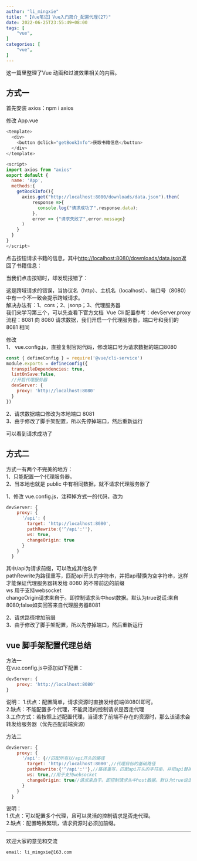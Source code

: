 ```yaml
---
author: "li_mingxie"
title: "【Vue笔记】Vue入门简介_配置代理(27)"
date: 2022-06-25T23:55:49+08:00
tags: [
    "vue",
]
categories: [
    "vue",
]
---
```


这一篇里整理了Vue 动画和过渡效果相关的内容。  <!--more-->

## 方式一  

首先安装 axios：​​npm i axios​​  

修改 App.vue  

```js
<template>
  <div>
    <button @click="getBookInfo">获取书籍信息</button>
  </div>
</template>

<script>
import axios from "axios"
export default {
  name: 'App',
  methods:{
    getBookInfo(){
      axios.get("http://localhost:8080/downloads/data.json").then(
          response =>{
            console.log("请求成功了",response.data);
          },
          error => {"请求失败了",error.message}
      )
    }
  }
}
</script>
```

点击按钮请求书籍的信息，其中​​<http://localhost:8080/downloads/data.json>​​​返回了书籍信息：  

当我们点击按钮时，却发现报错了：  

这是跨域请求的错误，当协议名（http）、主机名（localhost）、端口号（8080） 中有一个不一致会提示跨域请求。  
解决办法有：1、cors；2、jsonp；3、代理服务器  
我们来学习第三个，可以先查看下官方文档 ​ ​Vue Cli 配置参考：devServer.proxy​​  
流程：8081 向 8080 请求数据，我们开启一个代理服务器，端口号和我们的 8081 相同  
  
修改  
1、 ​​​vue.config.js​​，直接复制官网代码，修改端口号为请求数据的端口8080  

```js
const { defineConfig } = require('@vue/cli-service')
module.exports = defineConfig({
  transpileDependencies: true,
  lintOnSave:false,
  //开启代理服务器
  devServer: {
    proxy: 'http://localhost:8080'
  }
})
```

2、请求数据端口修改为本地端口 8081  
3、由于修改了脚手架配置，所以先停掉端口，然后重新运行  

可以看到请求成功了  

## 方式二  

方式一有两个不完美的地方：  
1、只能配置一个代理服务器。  
2、当本地也就是 public 中有相同数据，就不请求代理服务器了  

1、修改 vue.config.js，注释掉方式一的代码，改为  

```js
devServer: {
    proxy: {
      '/api': {
        target: 'http://localhost:8080',
        pathRewrite:{'^/api':''},
        ws: true,
        changeOrigin: true
      }
    }
  }
```

其中​​/api​​​为请求前缀，可以改成其他名字  
​​​pathRewrite​​​为路径重写，匹配api开头的字符串，并把api替换为空字符串，这样才能保证代理服务器转发给 8080 的不带前边的前缀  
​​​ws​​​ 用于支持websocket  
​​​changeOrigin​​请求来自于。即控制请求头中host数据。默认为true说谎:来自8080;false如实回答来自代理服务器8081  

2、请求路径增加前缀  
3、由于修改了脚手架配置，所以先停掉端口，然后重新运行  

## vue 脚手架配置代理总结  

方法一  
在​​​vue.config.js​​中添加如下配置：  

```js
devServer: {
    proxy: 'http://localhost:8080'
}
```

说明：
1.优点：配置简单，请求资源时直接发给前端(8080)即可。  
2.缺点：不能配置多个代理，不能灵活的控制请求是否走代理  
3.工作方式：若按照上述配置代理，当请求了前端不存在的资源时，那么该请求会转发给服务器（优先匹配前端资源)  

方法二

```js
devServer: {
    proxy: {
      '/api': {//匹配所有以/api开头的路径
        target: 'http://localhost:8080',//代理目标的基础路径
        pathRewrite:{'^/api':''},//路径重写，匹配api开头的字符串，并把api替换为空字符串
        ws: true,//用于支持websocket
        changeOrigin: true//请求来自于。即控制请求头中host数据。默认为true说谎:来自8080;false如实回答来自代理服务器8081
      }
    }
  }
```

说明：  
1.优点：可以配置多个代理，且可以灵活的控制请求是否走代理。  
2.缺点：配置略微繁琐，请求资源时必须加前缀。  

----------------------------------------------
欢迎大家的意见和交流

`email: li_mingxie@163.com`
